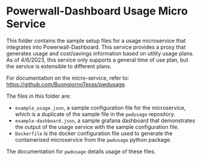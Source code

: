 # Powerwall-Dashboard Usage Micro Service

This folder contains the sample setup files for a usage microservice that integrates
into Powerwall-Dashboard. This service provides a proxy that generates usage and 
cost/savings information based on utility usage plans. As of 4/6/2023, this service only
supports a general time of use plan, but the service is extensible to different plans.

For documentation on the micro-service, refer to: 
https://github.com/BuongiornoTexas/pwdusage.

The files in this folder are:

- `example_usage.json`, a sample configuration file for the microservice, which is a 
duplicate of the sample file in the `pwdusage` repository.
- `example-dashboard.json`, a sample grafana dashboard that demonstrates the output of 
the usage service with the sample configuration file.
- `Dockerfile` is the docker configuration file used to generate the containerised
microservice from the `pwdusage` python package.

The documentation for `pwdusage` details usage of these files.

